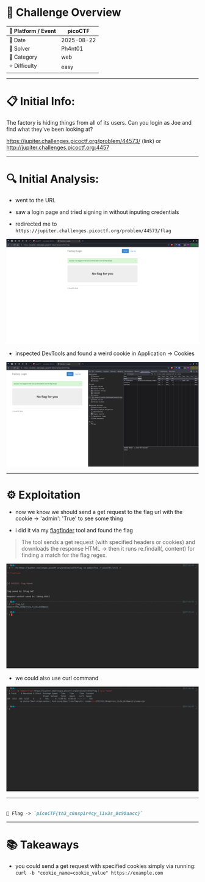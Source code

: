 #  📌 Challenge Overview

| 🧩 Platform / Event | picoCTF |
| ------------------- | ------------------------------- |
| 📅 Date             | 2025-08-22 |
| 👾 Solver           | Ph4nt01 |
| 🔰 Category         | web |
| ⭐ Difficulty        | easy |

---

# 📋 Initial Info:

The factory is hiding things from all of its users.
Can you login as Joe and find what they've been looking at?

https://jupiter.challenges.picoctf.org/problem/44573/ (link) or http://jupiter.challenges.picoctf.org:4457

---

# 🔍 Initial Analysis:

- went to the URL

- saw a login page and tried signing in without inputing credentials

- redirected me to `https://jupiter.challenges.picoctf.org/problem/44573/flag`

![image1](./imgs/Screenshot1.png)

- inspected DevTools and found a weird cookie in Application -> Cookies

![image2](./imgs/Screenshot2.png)

---

# ⚙️ Exploitation

- now we know we should send a get request to the flag url with the cookie -> 'admin': 'True' to see some thing

- i did it via my [flagfinder](https://github.com/Ph4nt01/FF-FlagFinder) tool and found the flag
>The tool sends a get request (with specified headers or cookies) and downloads the response HTML -> then it runs re.findall(<pattern>, content) for finding a match for the flag regex.

![image3](./imgs/Screenshot3.png)

- we could also use curl command

![image4](./imgs/Screenshot4.png)

---
```markdown

🚩 Flag -> `picoCTF{th3_c0nsp1r4cy_l1v3s_0c98aacc}`

```
---

# 📚 Takeaways

- you could send a get request with specified cookies simply via running:
  `curl -b "cookie_name=cookie_value" https://example.com`
